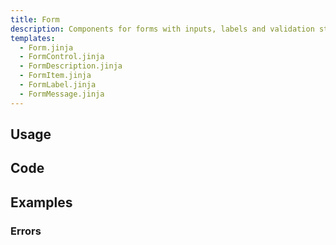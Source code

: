 ```yaml
---
title: Form
description: Components for forms with inputs, labels and validation styling.
templates:
  - Form.jinja
  - FormControl.jinja
  - FormDescription.jinja
  - FormItem.jinja
  - FormLabel.jinja
  - FormMessage.jinja
---
```


<TabPreview component="Form" template="examples/form.html"/>

<Prose>

## Usage

</Prose>

<IncludeFile dir="docs/templates" file_name="examples/form.html"/>

<Prose>

## Code
</Prose>

<IncludeComponents dir="form" :components="{{ metadata.templates }}" />

<Prose>

## Examples
</Prose>

<Prose>

### Errors

</Prose>

<TabPreview component="Errors" template="examples/form_errors.html"/>
